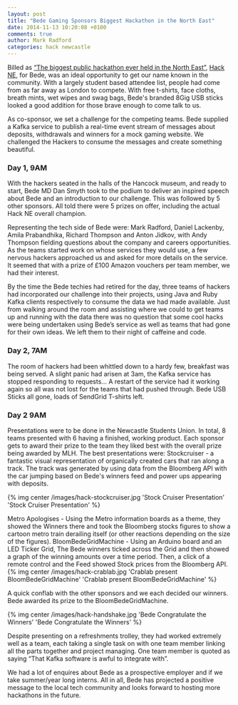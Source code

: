 ```yaml
---
layout: post
title: "Bede Gaming Sponsors Biggest Hackathon in the North East"
date: 2014-11-13 10:20:08 +0100
comments: true
author: Mark Radford
categories: hack newcastle
---
```


Billed as [“The biggest public hackathon ever held in the North East”](http://http://www.chroniclelive.co.uk/news/local-news/newcastle-set-north-easts-biggest-8052017), [Hack NE](http://hackne.com), for Bede, was an ideal opportunity to get our name known in the community.  With a largely student based attendee list, people had come from as far away as London to compete. With free t-shirts, face cloths, breath mints, wet wipes and swag bags, Bede's branded 8Gig USB sticks looked a good addition for those brave enough to come talk to us.

<!-- more -->

As co-sponsor, we set a challenge for the competing teams. Bede supplied a Kafka service to publish a real-time event stream of messages about deposits, withdrawals and winners for a mock gaming website. We challenged the Hackers to consume the messages and create something beautiful.

### Day 1, 9AM
With the hackers seated in the halls of the Hancock museum, and ready to start, Bede MD Dan Smyth took to the podium to deliver an inspired speech about Bede and an introduction to our challenge. This was followed by 5 other sponsors. All told there were 5 prizes on offer, including the actual Hack NE overall champion.

Representing the tech side of Bede were: Mark Radford, Daniel Lackenby, Amila Prabandhika, Richard Thompson and Anton Jidkov, with Andy Thompson fielding questions about the company and careers opportunities. As the teams started work on whose services they would use, a few nervous hackers approached us and asked for more details on the service. It seemed that with a prize of £100 Amazon vouchers per team member, we had their interest.

By the time the Bede techies had retired for the day, three teams of hackers had incorporated our challenge into their projects, using Java and Ruby Kafka clients respectively to consume the data we had made available. Just from walking around the room and assisting where we could to get teams up and running with the data there was no question that some cool hacks were being undertaken using Bede’s service as well as teams that had gone for their own ideas. We left them to their night of caffeine and code.

### Day 2, 7AM
The room of hackers had been whittled down to a hardy few, breakfast was being served.
A slight panic had arisen at 3am, the Kafka service has stopped responding to requests…
A restart of the service had it working again so all was not lost for the teams that had pushed through.
Bede USB Sticks all gone, loads of SendGrid T-shirts left.

### Day 2 9AM
Presentations were to be done in the Newcastle Students Union.
In total, 8 teams presented with 6 having a finished, working product.
Each sponsor gets to award their prize to the team they liked best with the overall prize being awarded by MLH.
The best presentations were:
Stockcruiser - a fantastic visual representation of organically created cars that ran along a track. The track was generated by using data from the Bloomberg API with the car jumping based on Bede's winners feed and power ups appearing with deposits.

{% img center /images/hack-stockcruiser.jpg 'Stock Cruiser Presentation' 'Stock Cruiser Presentation' %}

Metro Apologises - Using the Metro information boards as a theme, they showed the Winners there and took the Bloomberg stocks figures to show a cartoon metro train derailing itself (or other reactions depending on the size of the figures).
BloomBedeGridMachine - Using an Arduino board and an LED Ticker Grid, The Bede winners ticked across the Grid and then showed a graph of the winning amounts over a time period. Then, a click of a remote control and the Feed showed Stock prices from the Bloomberg API.
{% img center /images/hack-crablab.jpg 'Crablab present BloomBedeGridMachine' 'Crablab present BloomBedeGridMachine' %}

A quick conflab with the other sponsors and we each decided our winners. Bede awarded its prize to the BloomBedeGridMachine.

{% img center /images/hack-handshake.jpg 'Bede Congratulate the Winners' 'Bede Congratulate the Winners' %}

Despite presenting on a refreshments trolley, they had worked extremely well as a team, each taking a single task on with one team member linking all the parts together and project managing.
One team member is quoted as saying “That Kafka software is awful to integrate with”.

We had a lot of enquires about Bede as a prospective employer and if we take summer/year long interns. All in all, Bede has projected a positive message to the local tech community and looks forward to hosting more hackathons in the future.

